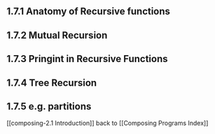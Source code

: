 ## 1.7.1 Anatomy of Recursive functions

## 1.7.2 Mutual Recursion

## 1.7.3 Pringint in Recursive Functions

## 1.7.4 Tree Recursion

## 1.7.5 e.g. partitions

[[composing-2.1 Introduction]]
back to [[Composing Programs Index]]